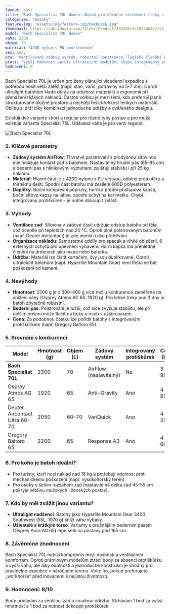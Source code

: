 ```yaml
---
layout: post
title: "Bach Specialist 70L Women: Batoh pro náročné vícedenní treky s důrazem na odolnost"
categories: "batohy"
feature-img: "assets/img/feature-img/backpack.jpg"
thumbnail: https://cdn.idealo.com/folder/Product/203386/4/203386427/s2_produktbild_max/bach-specialist-70-women-297054.jpg
model: "Bach Specialist 70L Women"
vaha: 2300
objem: 70
material: "420D nylon s PU povrstvením"
sex: ženy
pro: "Ventilovaný zádový systém, robustní konstrukce, logické členění kapes, možnost nastavení délky zad."
proti: "Vyšší hmotnost oproti ultraleicht modelům, chybí integrovaný protiškůrek."
hodnoceni: 8
---
```




Bach Specialist 70L je určen pro ženy plánující vícedenní expedice s potřebou nosit větší zátěž (např. stan, vařič, potraviny na 5–7 dní). Oproti ultralight batohům klade důraz na odolnost materiálů a ergonomii při přenášení těžkých nákladů. Častou volbou je mezi těmi, kdo preferují jasně strukturované úložné prostory a nechtějí řešit křehkost tenkých materiálů. Oblibu si drží díky kombinaci jednoduché údržby a ověřeného designu.

Existují dvě varianty short a regular pro různé typy postav a pro muže existuje varianta Specialist 75L. Udávaná váha je pro verzi regular.  

![Bach Specialist 70L](https://res.cloudinary.com/dvwv5cne3/image/fetch/w_auto,h_450,c_fill,g_auto,f_auto,q_auto/https://cdn.idealo.com/folder/Product/203386/4/203386427/s2_produktbild_max/bach-specialist-70-women-297054.jpg)


### 2. Klíčové parametry
- **Zádový systém AirFlow**: Třívrstvé polstrování s prodyšnou síťovinou minimalizuje kontakt zad s batohem. Nastavitelný hrudní pás (65–85 cm) a bederní pás s hliníkovými výztuhami zajišťují stabilitu i při 25 kg nákladu.
- **Materiál**: Hlavní část je z 420D nylonu s PU vrstvou, odolný proti otěru a mírnému dešti. Spodní část batohu má zesílení 600D polyesterem.
- **Doplňky**: Boční kompresní popruhy, horní a přední přístupová kapsa, boční síťové kapsy na láhve, spodní úchyt na karimatku. Chybí integrovaný protiškůrek – je nutné dokoupit zvlášť.

### 3. Výhody
- **Ventilace zad**: Síťovina v zádové části udržuje odstup batohu od těla, což oceníte při teplotách nad 20 °C. Oproti plně polstrovaným batohům (např. Deuter Aircontact) je zde menší riziko přehřívání.
- **Organizace nákladu**: Samostatné oddíly pro spacák a vlhké oblečení, 6 externých úchytů pro upevnění vybavení. Horní kapsa má přehledné členění na drobnosti jako mapa nebo baterka.
- **Údržba**: Materiál lze čistit kartáčem, švy jsou duplikované. Oproti ultraleicht batohům (např. Hyperlite Mountain Gear) není třeba se bát poškození od kamení.

### 4. Nevýhody
- **Hmotnost**: 2300 g je o 300–400 g více než u konkurence zaměřené na snížení váhy (Osprey Atmos AG 65: 1920 g). Pro lehké treky pod 3 dny je batoh zbytečně robustní.
- **Bederní pás**: Polstrování je tužší, což sice zvyšuje stabilitu, ale při delším nošení může tlačit na boky u osob s užším pasem.
- **Cena**: Za podobnou částku lze pořídit batohy s integrovaným protiškůrkem (např. Gregory Baltoro 65).

### 5. Srovnání s konkurencí

| Model                | Hmotnost (g) | Objem (L) | Zádový systém          | Integrovaný protiškůrek | Cena (Kč) |
|----------------------|--------------|-----------|------------------------|--------------------------|-----------|
| **Bach Specialist 70L** | 2300         | 70        | AirFlow (nastavitelný) | Ne                       | 3 990     |
| Osprey Atmos AG 65   | 1920         | 65        | Anti-Gravity           | Ano                      | 4 850     |
| Deuter Aircontact Ultra 60-70 | 2050      | 60–70     | VariQuick              | Ano                      | 4 200     |
| Gregory Baltoro 65   | 2200         | 65        | Response A3            | Ano                      | 4 600     |

### 6. Pro koho je batoh ideální?
- Pro turisty, kteří nosí náklad nad 18 kg a potřebují odolnost proti mechanickému poškození (např. vysokohorský terén).
- Pro osoby s širším rozsahem zad (nastavitelná délka zad 45–55 cm pokryje většinu mužských i ženských postav).

### 7. Kdo by měl zvážit jinou variantu?
- **Ultralight nadšenci**: Batohy jako Hyperlite Mountain Gear 3400 Southwest (55L, 1070 g) sníží váhu výbavy.
- **Uživatelé s krátkým torso**: Varianty s pružnějším bederním pásem (Osprey Aura AG 65) lépe sedí na postavy pod 165 cm.

### 8. Závěrečné zhodnocení
Bach Specialist 70L nabízí kompromis mezi nosností a ventilačním komfortem. Oproti prémiovým modelům ztrácí body za absenci protiškůrku a vyšší váhu, ale díky odolnosti a jednoduché konstrukci je vhodný pro pravidelné expedice v náročném terénu. Volte ho, pokud preferujete „workhorse“ před inovacemi s nejistou životností.

### 9. Hodnocení: 8/10
Body přidávám za ventilaci zad a snadnou údržbu. Strhávám 1 bod za vyšší hmotnost a 1 bod za nutnost dokoupit protiškůrek.